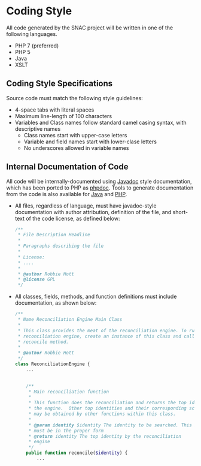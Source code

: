 # Coding Style

All code generated by the SNAC project will be written in one of the following languages.

* PHP 7 (preferred)
* PHP 5
* Java
* XSLT


## Coding Style Specifications

Source code must match the following style guidelines:

* 4-space tabs with literal spaces
* Maximum line-length of 100 characters
* Variables and Class names follow standard camel casing syntax, with descriptive names
    * Class names start with upper-case letters
    * Variable and field names start with lower-clase letters
    * No underscores allowed in variable names

## Internal Documentation of Code

All code will be internally-documented using [Javadoc](http://www.oracle.com/technetwork/java/javase/documentation/index-137868.html) style documentation, which has been ported to PHP as [phpdoc](http://www.phpdoc.org/docs/latest/guides/docblocks.html).  Tools to generate documentation from the code is also available for [Java](http://www.oracle.com/technetwork/java/javase/documentation/index-jsp-135444.html) and [PHP](http://www.phpdoc.org/).

* All files, regardless of language,  must have javadoc-style documentation with author attribution, definition of the file, and short-text of the code license, as defined below:
    
    ```PHP
    /**
     * File Description Headline
     *
     * Paragraphs describing the file
     * 
     * License:
     * ....
     *
     * @author Robbie Hott
     * @license GPL
     */
    ```

* All classes, fields, methods, and function definitions must include documentation, as shown below:

    ```PHP
    /**
     * Name Reconciliation Engine Main Class
     *
     * This class provides the meat of the reconciliation engine. To run the
     * reconciliation engine, create an instance of this class and call the
     * reconcile method.
     *
     * @author Robbie Hott
     */
    class ReconciliationEngine {
        ...

        
        /**
         * Main reconciliation function
         *
         * This function does the reconciliation and returns the top identity from
         * the engine.  Other top identities and their corresponding score vectors
         * may be obtained by other functions within this class.  
         *
         * @param identity $identity The identity to be searched. This identity 
         * must be in the proper form 
         * @return identity The top identity by the reconciliation
         * engine
         */
        public function reconcile($identity) {
            ...
    ```

